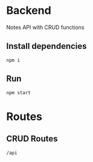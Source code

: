 # Backend
Notes API with CRUD functions
## Install dependencies 
```
npm i
```
## Run 
``` 
npm start
```
# Routes
## CRUD Routes 
```
/api
```
